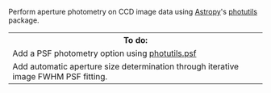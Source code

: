 Perform aperture photometry on CCD image data using <a href="https://www.astropy.org/">Astropy</a>'s <a href="https://photutils.readthedocs.io/en/stable/index.html">photutils</a> package.

<table>
  <th>To do:</th>
  <tr>
    <td>
      Add a PSF photometry option using <a href="https://photutils.readthedocs.io/en/stable/psf.html">photutils.psf</a>
    </td>
  </tr>
  <tr>
    <td>
      Add automatic aperture size determination through iterative image FWHM PSF fitting.
    </td>
  </tr>
</table>
